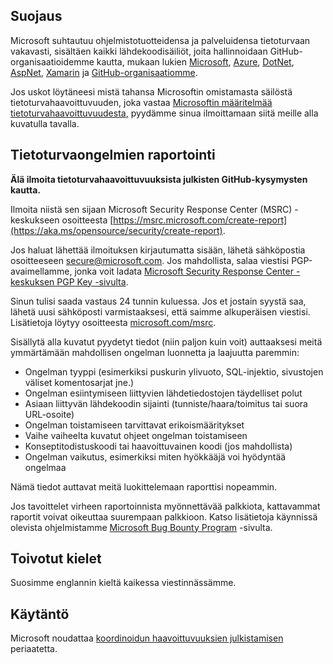 <!-- BEGIN MICROSOFT SECURITY.MD V0.0.8 BLOCK -->

## <a name="security"></a>Suojaus

Microsoft suhtautuu ohjelmistotuotteidensa ja palveluidensa tietoturvaan vakavasti, sisältäen kaikki lähdekoodisäiliöt, joita hallinnoidaan GitHub-organisaatioidemme kautta, mukaan lukien [Microsoft](https://github.com/microsoft), [Azure](https://github.com/Azure), [DotNet](https://github.com/dotnet), [AspNet](https://github.com/aspnet), [Xamarin](https://github.com/xamarin) ja [GitHub-organisaatiomme](https://opensource.microsoft.com/).

Jos uskot löytäneesi mistä tahansa Microsoftin omistamasta säilöstä tietoturvahaavoittuvuuden, joka vastaa [Microsoftin määritelmää tietoturvahaavoittuvuudesta](https://aka.ms/opensource/security/definition), pyydämme sinua ilmoittamaan siitä meille alla kuvatulla tavalla.

## <a name="reporting-security-issues"></a>Tietoturvaongelmien raportointi

**Älä ilmoita tietoturvahaavoittuvuuksista julkisten GitHub-kysymysten kautta.**

Ilmoita niistä sen sijaan Microsoft Security Response Center (MSRC) -keskukseen osoitteesta [https://msrc.microsoft.com/create-report](https://aka.ms/opensource/security/create-report).

Jos haluat lähettää ilmoituksen kirjautumatta sisään, lähetä sähköpostia osoitteeseen [secure@microsoft.com](mailto:secure@microsoft.com).  Jos mahdollista, salaa viestisi PGP-avaimellamme, jonka voit ladata [Microsoft Security Response Center -keskuksen PGP Key -sivulta](https://aka.ms/opensource/security/pgpkey).

Sinun tulisi saada vastaus 24 tunnin kuluessa. Jos et jostain syystä saa, lähetä uusi sähköposti varmistaaksesi, että saimme alkuperäisen viestisi. Lisätietoja löytyy osoitteesta [microsoft.com/msrc](https://aka.ms/opensource/security/msrc). 

Sisällytä alla kuvatut pyydetyt tiedot (niin paljon kuin voit) auttaaksesi meitä ymmärtämään mahdollisen ongelman luonnetta ja laajuutta paremmin:

  * Ongelman tyyppi (esimerkiksi puskurin ylivuoto, SQL-injektio, sivustojen väliset komentosarjat jne.)
  * Ongelman esiintymiseen liittyvien lähdetiedostojen täydelliset polut
  * Asiaan liittyvän lähdekoodin sijainti (tunniste/haara/toimitus tai suora URL-osoite)
  * Ongelman toistamiseen tarvittavat erikoismääritykset
  * Vaihe vaiheelta kuvatut ohjeet ongelman toistamiseen
  * Konseptitodistuskoodi tai haavoittuvainen koodi (jos mahdollista)
  * Ongelman vaikutus, esimerkiksi miten hyökkääjä voi hyödyntää ongelmaa

Nämä tiedot auttavat meitä luokittelemaan raporttisi nopeammin.

Jos tavoittelet virheen raportoinnista myönnettävää palkkiota, kattavammat raportit voivat oikeuttaa suurempaan palkkioon. Katso lisätietoja käynnissä olevista ohjelmistamme [Microsoft Bug Bounty Program](https://aka.ms/opensource/security/bounty) -sivulta.

## <a name="preferred-languages"></a>Toivotut kielet

Suosimme englannin kieltä kaikessa viestinnässämme.

## <a name="policy"></a>Käytäntö

Microsoft noudattaa [koordinoidun haavoittuvuuksien julkistamisen](https://aka.ms/opensource/security/cvd) periaatetta.

<!-- END MICROSOFT SECURITY.MD BLOCK -->
